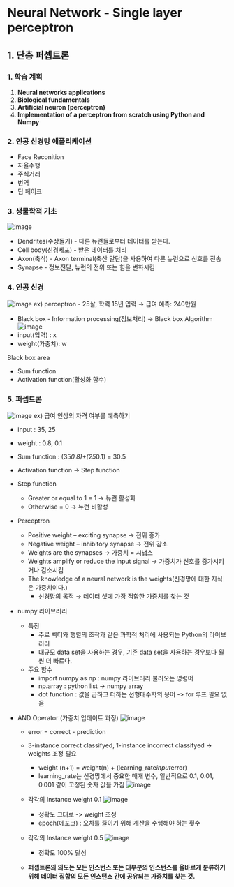 # Neural Network - Single layer perceptron
## 1. 단층 퍼셉트론
### 1. 학습 계획
1. **Neural networks applications**
2. **Biological fundamentals**
3. **Artificial neuron (perceptron)**
4. **Implementation of a perceptron from scratch using Python and Numpy**

### 2. 인공 신경망 애플리케이션

- Face Reconition
- 자율주행
- 주식거래
- 번역
- 딥 페이크

### 3. 생물학적 기초
![image](https://github.com/junzer0/Neural-Network/assets/110384101/386f30b9-da36-4ca7-b3da-8db37eb32b74)
- Dendrites(수상돌기) - 다른 뉴런들로부터 데이터를 받는다.
- Cell body(신경세포) - 받은 데이터를 처리
- Axon(축삭) - Axon terminal(축산 말단)을 사용하여 다른 뉴런으로 신호를 전송
- Synapse - 정보전달, 뉴런의 전위 또는 힘을 변화시킴

### 4. 인공 신경
![image](https://github.com/junzer0/Neural-Network/assets/110384101/4fa8dd4b-ec0c-4cb3-9792-e951cdc12b35)
  ex) perceptron - 25살, 학력 15년 입력 → 급여 예측: 240만원
- Black box - Information processing(정보처리) → Black box Algorithm
![image](https://github.com/junzer0/Neural-Network/assets/110384101/f654eb1c-333e-4b57-8099-33bc02915f8f)
- input(입력) : x
- weight(가중치): w

Black box area
- Sum function
- Activation function(활성화 함수)

### 5. 퍼셉트론
![image](https://github.com/junzer0/Neural-Network/assets/110384101/e1dc93f2-943d-4d7f-9991-d08816acb826)
ex) 급여 인상의 자격 여부를 예측하기
- input : 35, 25
- weight : 0.8, 0.1
- Sum function : (35*0.8)+(25*0.1) = 30.5
- Activation function → Step function
- Step function
    - Greater or equal to 1 = 1 → 뉴런 활성화
    - Otherwise = 0 → 뉴런 비활성

- Perceptron
    - Positive weight – exciting synapse → 전위 증가
    - Negative weight – inhibitory synapse → 전위 감소
    - Weights are the synapses → 가중치 = 시냅스
    - Weights amplify or reduce the input signal → 가중치가 신호를 증가시키거나 감소시킴
    - The knowledge of a neural network is the weights(신경망에 대한 지식은 가중치이다.)
        - 신경망의 목적 → 데이터 셋에 가장 적합한 가중치를 찾는 것
- numpy 라이브러리
    - 특징
        - 주로 벡터와 행렬의 조작과 같은 과학적 처리에 사용되는 Python의 라이브러리
        - 대규모 data set을 사용하는 경우, 기존 data set을 사용하는 경우보다 훨씬 더 빠르다.
    - 주요 함수
        - import numpy as np : numpy 라이브러리 불러오는 명령어
        - np.array : python list -> numpy array
        - dot function : 값을 곱하고 더하는 선형대수학의 용어 -> for 루프 필요 없음
        
- AND Operator (가중치 업데이트 과정)
    ![image](https://github.com/junzer0/Neural-Network/assets/110384101/4d4f52aa-316a-4dbc-8f96-3b53bd519529)
     - error = correct - prediction
     - 3-instance correct classifyed, 1-instance incorrect classifyed → weights 조정 필요
        - weight (n+1) = weight(n) + (learning_rate*input*error)
        - learning_rate는 신경망에서 중요한 매개 변수, 일반적으로 0.1, 0.01, 0.001 같이 고정된 숫자 값을 가짐
     ![image](https://github.com/junzer0/Neural-Network/assets/110384101/6bcef200-a51f-4712-8b19-2eee10a476c2)
     
     - 각각의 Instance weight 0.1
     ![image](https://github.com/junzer0/Neural-Network/assets/110384101/5ecc56ea-9a9a-4dcb-b428-54eff5c1ad3f)
        - 정확도 그대로 -> weight 조정
        - epoch(에포크) : 오차를 줄이기 위해 계산을 수행해야 하는 횟수
        
     - 각각의 Instance weight 0.5
     ![image](https://github.com/junzer0/Neural-Network/assets/110384101/5782c6c0-0f90-46c9-b48c-c3e9db5ca171)
        - 정확도 100% 달성
     
     - **퍼셉트론의 의도는 모든 인스턴스 또는 대부분의 인스턴스를 올바르게 분류하기 위해 데이터 집합의 모든 인스턴스 간에 공유되는 가중치를 찾는 것.**
      
